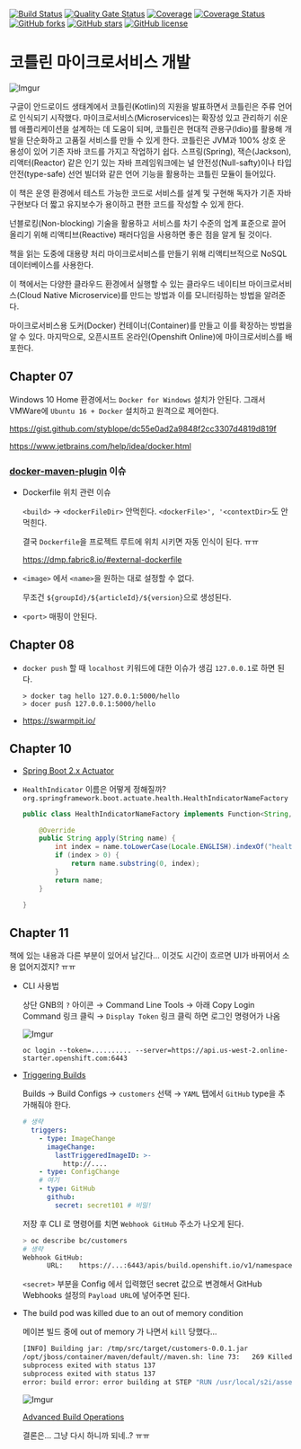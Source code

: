 [![Build Status](https://travis-ci.com/antop-dev/kotlin-msa.svg?branch=master)](https://travis-ci.com/antop-dev/kotlin-msa)
[![Quality Gate Status](https://sonarcloud.io/api/project_badges/measure?project=antop-dev_kotlin-msa&metric=alert_status)](https://sonarcloud.io/dashboard?id=antop-dev_kotlin-msa)
[![Coverage](https://sonarcloud.io/api/project_badges/measure?project=antop-dev_kotlin-msa&metric=coverage)](https://sonarcloud.io/dashboard?id=antop-dev_kotlin-msa)
[![Coverage Status](https://coveralls.io/repos/github/antop-dev/kotlin-msa/badge.svg?branch=master)](https://coveralls.io/github/antop-dev/kotlin-msa?branch=master)
[![GitHub forks](https://img.shields.io/github/forks/antop-dev/kotlin-msa.svg)](https://github.com/antop-dev/kotlin-msa/network)
[![GitHub stars](https://img.shields.io/github/stars/antop-dev/kotlin-msa.svg)](https://github.com/antop-dev/kotlin-msa/stargazers)
[![GitHub license](https://img.shields.io/github/license/antop-dev/kotlin-msa.svg)](https://github.com/antop-dev/kotlin-msa/blob/master/LICENSE)

# 코틀린 마이크로서비스 개발

![Imgur](https://i.imgur.com/asStqwV.jpg)

구글이 안드로이드 생태계에서 코틀린(Kotlin)의 지원을 발표하면서 코틀린은 주류 언어로 인식되기 시작했다. 마이크로서비스(Microservices)는 확장성 있고 관리하기 쉬운 웹 애플리케이션을 설계하는 데 도움이 되며, 코틀린은 현대적 관용구(Idio)를 활용해 개발을 단순화하고 고품질 서비스를 만들 수 있게 한다. 코틀린은 JVM과 100% 상호 운용성이 있어 기존 자바 코드를 가지고 작업하기 쉽다. 스프링(Spring), 잭슨(Jackson), 리액터(Reactor) 같은 인기 있는 자바 프레임워크에는 널 안전성(Null-safty)이나 타입 안전(type-safe) 선언 빌더와 같은 언어 기능을 활용하는 코틀린 모듈이 들어있다.
 
이 책은 운영 환경에서 테스트 가능한 코드로 서비스를 설계 및 구현해 독자가 기존 자바 구현보다 더 짧고 유지보수가 용이하고 편한 코드를 작성할 수 있게 한다.
 
넌블로킹(Non-blocking) 기술을 활용하고 서비스를 차기 수준의 업계 표준으로 끌어올리기 위해 리액티브(Reactive) 패러다임을 사용하면 좋은 점을 알게 될 것이다.
 
책을 읽는 도중에 대용량 처리 마이크로서비스를 만들기 위해 리액티브적으로 NoSQL 데이터베이스를 사용한다.
 
이 책에서는 다양한 클라우드 환경에서 실행할 수 있는 클라우드 네이티브 마이크로서비스(Cloud Native Microservice)를 만드는 방법과 이를 모니터링하는 방법을 알려준다.
 
마이크로서비스용 도커(Docker) 컨테이너(Container)를 만들고 이를 확장하는 방법을 알 수 있다. 마지막으로, 오픈시프트 온라인(Openshift Online)에 마이크로서비스를 배포한다.

## Chapter 07

Windows 10 Home 환경에서느 `Docker for Windows` 설치가 안된다. 그래서 VMWare에 `Ubuntu 16 + Docker` 설치하고 원격으로 제어한다. 

https://gist.github.com/styblope/dc55e0ad2a9848f2cc3307d4819d819f

https://www.jetbrains.com/help/idea/docker.html

### [docker-maven-plugin](https://github.com/fabric8io/docker-maven-plugin) 이슈

* Dockerfile 위치 관련 이슈
    
    `<build>` → `<dockerFileDir>` 안먹힌다. `<dockerFile>', '<contextDir>`도 안먹힌다.

    결국 `Dockerfile`을 프로젝트 루트에 위치 시키면 자동 인식이 된다. ㅠㅠ

    https://dmp.fabric8.io/#external-dockerfile
    
* `<image>` 에서 `<name>`을 원하는 대로 설정할 수 없다.
    
    무조건 `${groupId}/${articleId}/${version}`으로 생성된다.

* `<port>` 매핑이 안된다.

## Chapter 08

* `docker push` 할 때 `localhost` 키워드에 대한 이슈가 생김 `127.0.0.1`로 하면 된다.

  ```
  > docker tag hello 127.0.0.1:5000/hello
  > docer push 127.0.0.1:5000/hello 
  ```

* https://swarmpit.io/

## Chapter 10

* [Spring Boot 2.x Actuator](https://www.baeldung.com/spring-boot-actuators#boot-2x-actuator)

* `HealthIndicator` 이름은 어떻게 정해질까?
    `org.springframework.boot.actuate.health.HealthIndicatorNameFactory`
    ```java
    public class HealthIndicatorNameFactory implements Function<String, String> {
    
    	@Override
    	public String apply(String name) {
    		int index = name.toLowerCase(Locale.ENGLISH).indexOf("healthindicator");
    		if (index > 0) {
    			return name.substring(0, index);
    		}
    		return name;
    	}
    
    }
    ```
    
## Chapter 11

책에 있는 내용과 다른 부분이 있어서 남긴다... 이것도 시간이 흐르면 UI가 바뀌어서 소용 없어지겠지? ㅠㅠ

* CLI 사용법

    상단 GNB의 `?` 아이콘 → Command Line Tools → 아래 Copy Login Command 링크 클릭 → `Display Token` 링크 클릭 하면 로그인 명령어가 나옴 

    ![Imgur](https://i.imgur.com/kOMYE2F.png)
    
    ```
    oc login --token=.......... --server=https://api.us-west-2.online-starter.openshift.com:6443
    ```

* [Triggering Builds](https://docs.openshift.com/container-platform/3.5/dev_guide/builds/triggering_builds.html)

    Builds → Build Configs → `customers` 선택 → `YAML` 탭에서 `GitHub` type을 추가해줘야 한다.
    
    ```yaml
    # 생략
      triggers:
        - type: ImageChange
          imageChange:
            lastTriggeredImageID: >-
              http://....
        - type: ConfigChange
        # 여기
        - type: GitHub
          github:
            secret: secret101 # 비밀!
    ```
    
    저장 후 CLI 로 명령어를 치면 `Webhook GitHub` 주소가 나오게 된다.
    
    ```bash
    > oc describe bc/customers
    # 생략
    Webhook GitHub:
          URL:    https://...:6443/apis/build.openshift.io/v1/namespaces/kotlin-msa/buildconfigs/customers/webhooks/<secret>/github
    ```
    
    `<secret>` 부분을 Config 에서 입력했던 secret 값으로 변경해서 GitHub Webhooks 설정의 `Payload URL`에 넣어주면 된다.
    
* The build pod was killed due to an out of memory condition

    메이븐 빌드 중에 out of memory 가 나면서 `kill` 당했다...
    
    ```bash
    [INFO] Building jar: /tmp/src/target/customers-0.0.1.jar
    /opt/jboss/container/maven/default//maven.sh: line 73:   269 Killed                  mvn $MAVEN_ARGS $goals
    subprocess exited with status 137
    subprocess exited with status 137
    error: build error: error building at STEP "RUN /usr/local/s2i/assemble": exit status 137
    ```
    
    ![Imgur](https://i.imgur.com/8EMHKxk.png)

    [Advanced Build Operations](https://docs.openshift.com/container-platform/3.5/dev_guide/builds/advanced_build_operations.html)
    
    결론은... 그냥 다시 하니까 되네..? ㅠㅠ
    